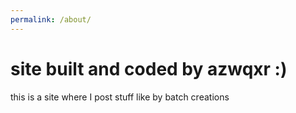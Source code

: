 ```yaml
---
permalink: /about/
---
```

# site built and coded by azwqxr :)
this is a site where I post stuff like by batch creations
